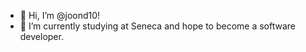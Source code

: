 - 👋 Hi, I’m @joond10!
- 🌱 I’m currently studying at Seneca and hope to become a software developer.


<!---
joond10/joond10 is a ✨ special ✨ repository because its `README.md` (this file) appears on your GitHub profile.
You can click the Preview link to take a look at your changes.
--->
